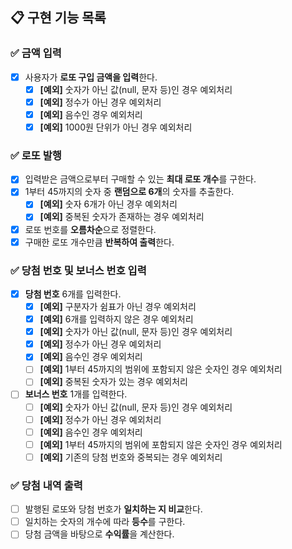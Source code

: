 ## 📋 구현 기능 목록

### ✅ 금액 입력
+ [x] 사용자가 **로또 구입 금액을 입력**한다.
   + [x] **[예외]** 숫자가 아닌 값(null, 문자 등)인 경우 예외처리
   + [x] **[예외]** 정수가 아닌 경우 예외처리
   + [x] **[예외]** 음수인 경우 예외처리
   + [x] **[예외]** 1000원 단위가 아닌 경우 예외처리

### ✅ 로또 발행
+ [x] 입력받은 금액으로부터 구매할 수 있는 **최대 로또 개수**를 구한다.
+ [x] 1부터 45까지의 숫자 중 **랜덤으로 6개**의 숫자를 추출한다.
    + [x] **[예외]** 숫자 6개가 아닌 경우 예외처리
    + [x] **[예외]** 중복된 숫자가 존재하는 경우 예외처리
+ [x] 로또 번호를 **오름차순**으로 정렬한다.
+ [x] 구매한 로또 개수만큼 **반복하여 출력**한다.

### ✅ 당첨 번호 및 보너스 번호 입력
+ [x]  **당첨 번호** 6개를 입력한다.
    + [x] **[예외]** 구분자가 쉼표가 아닌 경우 예외처리
    + [x] **[예외]** 6개를 입력하지 않은 경우 예외처리
    + [x] **[예외]** 숫자가 아닌 값(null, 문자 등)인 경우 예외처리
    + [x] **[예외]** 정수가 아닌 경우 예외처리
    + [x] **[예외]** 음수인 경우 예외처리
    + [ ] **[예외]** 1부터 45까지의 범위에 포함되지 않은 숫자인 경우 예외처리
    + [ ] **[예외]** 중복된 숫자가 있는 경우 예외처리
+ [ ] **보너스 번호** 1개를 입력한다.
   + [ ] **[예외]** 숫자가 아닌 값(null, 문자 등)인 경우 예외처리
   + [ ] **[예외]** 정수가 아닌 경우 예외처리
   + [ ] **[예외]** 음수인 경우 예외처리
   + [ ] **[예외]** 1부터 45까지의 범위에 포함되지 않은 숫자인 경우 예외처리
   + [ ] **[예외]** 기존의 당첨 번호와 중복되는 경우 예외처리

### ✅ 당첨 내역 출력
+ [ ] 발행된 로또와 당첨 번호가 **일치하는 지 비교**한다.
+ [ ] 일치하는 숫자의 개수에 따라 **등수**를 구한다.
+ [ ] 당첨 금액을 바탕으로 **수익률**을 계산한다.
